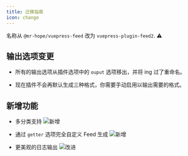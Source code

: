 ```yaml
---
title: 迁移指南
icon: change
---
```


名称从 `@mr-hope/vuepress-feed` 改为 `vuepress-plugin-feed2`. ⚠

## 输出选项变更

- 所有的输出选项从插件选项中的 `ouput` 选项移出，并将 ing 过了重命名。

- 现在插件不会再默认生成三种格式，你需要手动启用以输出需要的格式。

## 新增功能

- 多分类支持 ![新增](https://img.shields.io/badge/-新增-brightgreen)

- 通过 `getter` 选项完全自定义 Feed 生成 ![新增](https://img.shields.io/badge/-新增-brightgreen)

- 更美观的日志输出 ![改进](https://img.shields.io/badge/-改进-blue)
